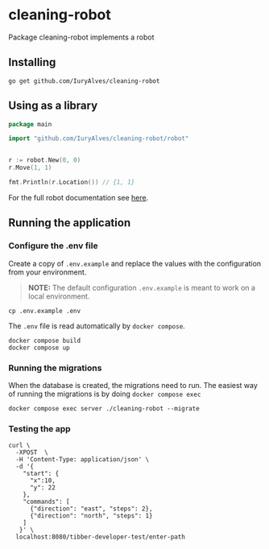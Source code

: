 # cleaning-robot

Package cleaning-robot implements a robot

## Installing

```shell
go get github.com/IuryAlves/cleaning-robot
```

## Using as a library

````go
package main

import "github.com/IuryAlves/cleaning-robot/robot"


r := robot.New(0, 0)
r.Move(1, 1)

fmt.Println(r.Location()) // {1, 1}
````

For the full robot documentation see [here](https://github.com/IuryAlves/cleaning-robot/tree/main/robot/README.md).

## Running the application

### Configure the .env file

Create a copy of `.env.example` and replace the values with the configuration from your environment.
> **NOTE:** The default configuration `.env.example` is meant to work on a local environment.


```shell
cp .env.example .env
```

The `.env` file is read automatically by `docker compose`.

```shell
docker compose build
docker compose up
```

### Running the migrations

When the database is created, the migrations need to run.
The easiest way of running the migrations is by doing `docker compose exec`

```shell
docker compose exec server ./cleaning-robot --migrate 
```

### Testing the app

```shell
curl \
  -XPOST  \
  -H 'Content-Type: application/json' \
  -d '{
    "start": {
      "x":10,
      "y": 22
    },
    "commands": [
      {"direction": "east", "steps": 2}, 
      {"direction": "north", "steps": 1}
    ]
   }' \
  localhost:8080/tibber-developer-test/enter-path
```